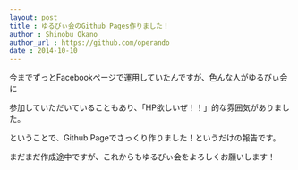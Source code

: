 ```yaml
---
layout: post
title : ゆるびぃ会のGithub Pages作りました！
author : Shinobu Okano
author_url : https://github.com/operando
date : 2014-10-10
---
```


今までずっとFacebookページで運用していたんですが、色んな人がゆるびぃ会に

参加していただいていることもあり、「HP欲しいぜ！！」的な雰囲気がありました。

ということで、Github Pageでさっくり作りました！というだけの報告です。

まだまだ作成途中ですが、これからもゆるびぃ会をよろしくお願いします！                      

